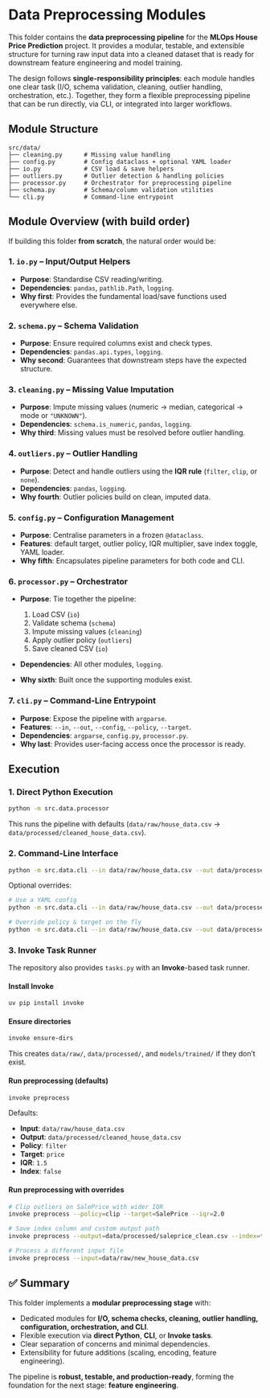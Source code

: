 # **Data Preprocessing Modules**

This folder contains the **data preprocessing pipeline** for the **MLOps House Price Prediction** project.
It provides a modular, testable, and extensible structure for turning raw input data into a cleaned dataset that is ready for downstream feature engineering and model training.

The design follows **single-responsibility principles**: each module handles one clear task (I/O, schema validation, cleaning, outlier handling, orchestration, etc.).
Together, they form a flexible preprocessing pipeline that can be run directly, via CLI, or integrated into larger workflows.



## **Module Structure**

```
src/data/
├── cleaning.py      # Missing value handling
├── config.py        # Config dataclass + optional YAML loader
├── io.py            # CSV load & save helpers
├── outliers.py      # Outlier detection & handling policies
├── processor.py     # Orchestrator for preprocessing pipeline
├── schema.py        # Schema/column validation utilities
└── cli.py           # Command-line entrypoint
```



## **Module Overview (with build order)**

If building this folder **from scratch**, the natural order would be:

### 1. `io.py` – Input/Output Helpers

* **Purpose**: Standardise CSV reading/writing.
* **Dependencies**: `pandas`, `pathlib.Path`, `logging`.
* **Why first**: Provides the fundamental load/save functions used everywhere else.

### 2. `schema.py` – Schema Validation

* **Purpose**: Ensure required columns exist and check types.
* **Dependencies**: `pandas.api.types`, `logging`.
* **Why second**: Guarantees that downstream steps have the expected structure.

### 3. `cleaning.py` – Missing Value Imputation

* **Purpose**: Impute missing values (numeric → median, categorical → mode or `"UNKNOWN"`).
* **Dependencies**: `schema.is_numeric`, `pandas`, `logging`.
* **Why third**: Missing values must be resolved before outlier handling.

### 4. `outliers.py` – Outlier Handling

* **Purpose**: Detect and handle outliers using the **IQR rule** (`filter`, `clip`, or `none`).
* **Dependencies**: `pandas`, `logging`.
* **Why fourth**: Outlier policies build on clean, imputed data.

### 5. `config.py` – Configuration Management

* **Purpose**: Centralise parameters in a frozen `@dataclass`.
* **Features**: default target, outlier policy, IQR multiplier, save index toggle, YAML loader.
* **Why fifth**: Encapsulates pipeline parameters for both code and CLI.

### 6. `processor.py` – Orchestrator

* **Purpose**: Tie together the pipeline:

  1. Load CSV (`io`)
  2. Validate schema (`schema`)
  3. Impute missing values (`cleaning`)
  4. Apply outlier policy (`outliers`)
  5. Save cleaned CSV (`io`)
* **Dependencies**: All other modules, `logging`.
* **Why sixth**: Built once the supporting modules exist.

### 7. `cli.py` – Command-Line Entrypoint

* **Purpose**: Expose the pipeline with `argparse`.
* **Features**: `--in`, `--out`, `--config`, `--policy`, `--target`.
* **Dependencies**: `argparse`, `config.py`, `processor.py`.
* **Why last**: Provides user-facing access once the processor is ready.



## **Execution**

### 1. Direct Python Execution

```bash
python -m src.data.processor
```

This runs the pipeline with defaults (`data/raw/house_data.csv` → `data/processed/cleaned_house_data.csv`).



### 2. Command-Line Interface

```bash
python -m src.data.cli --in data/raw/house_data.csv --out data/processed/cleaned_house_data.csv --policy filter
```

Optional overrides:

```bash
# Use a YAML config
python -m src.data.cli --in data/raw/house_data.csv --out data/processed/cleaned_house_data.csv --config=preprocess_config.yaml

# Override policy & target on the fly
python -m src.data.cli --in data/raw/house_data.csv --out data/processed/cleaned_house_data.csv --policy clip --target price
```



### 3. Invoke Task Runner

The repository also provides `tasks.py` with an **Invoke**-based task runner.

#### Install Invoke

```bash
uv pip install invoke
```

#### Ensure directories

```bash
invoke ensure-dirs
```

This creates `data/raw/`, `data/processed/`, and `models/trained/` if they don’t exist.

#### Run preprocessing (defaults)

```bash
invoke preprocess
```

Defaults:

* **Input**: `data/raw/house_data.csv`
* **Output**: `data/processed/cleaned_house_data.csv`
* **Policy**: `filter`
* **Target**: `price`
* **IQR**: `1.5`
* **Index**: `false`

#### Run preprocessing with overrides

```bash
# Clip outliers on SalePrice with wider IQR
invoke preprocess --policy=clip --target=SalePrice --iqr=2.0

# Save index column and custom output path
invoke preprocess --output=data/processed/saleprice_clean.csv --index=true

# Process a different input file
invoke preprocess --input=data/raw/new_house_data.csv
```



## ✅ Summary

This folder implements a **modular preprocessing stage** with:

* Dedicated modules for **I/O, schema checks, cleaning, outlier handling, configuration, orchestration, and CLI**.
* Flexible execution via **direct Python**, **CLI**, or **Invoke tasks**.
* Clear separation of concerns and minimal dependencies.
* Extensibility for future additions (scaling, encoding, feature engineering).

The pipeline is **robust, testable, and production-ready**, forming the foundation for the next stage: **feature engineering**.